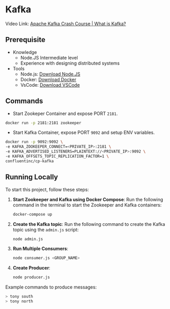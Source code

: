 # Kafka
Video Link: [Apache Kafka Crash Course | What is Kafka?](https://youtu.be/ZJJHm_bd9Zo)
## Prerequisite
- Knowledge
  - Node.JS Intermediate level
  - Experience with designing distributed systems
- Tools
  - Node.js: [Download Node.JS](https://nodejs.org/en)
  - Docker: [Download Docker](https://www.docker.com)
  - VsCode: [Download VSCode](https://code.visualstudio.com)

## Commands
- Start Zookeper Container and expose PORT `2181`.
```bash
docker run -p 2181:2181 zookeeper
```
- Start Kafka Container, expose PORT `9092` and setup ENV variables.
```bash
docker run -p 9092:9092 \
-e KAFKA_ZOOKEEPER_CONNECT=<PRIVATE_IP>:2181 \
-e KAFKA_ADVERTISED_LISTENERS=PLAINTEXT://<PRIVATE_IP>:9092 \
-e KAFKA_OFFSETS_TOPIC_REPLICATION_FACTOR=1 \
confluentinc/cp-kafka
```

## Running Locally
To start this project, follow these steps:

1. **Start Zookeeper and Kafka using Docker Compose**:
   Run the following command in the terminal to start the Zookeeper and Kafka containers:
   ```bash
   docker-compose up
   ```

2. **Create the Kafka topic**:
   Run the following command to create the Kafka topic using the `admin.js` script:
   ```bash
   node admin.js
   ```

3. **Run Multiple Consumers**:
   ```bash
   node consumer.js <GROUP_NAME>
   ```

4. **Create Producer**:
   ```bash
   node producer.js
   ```

Example commands to produce messages:
```bash
> tony south
> tony north
```

